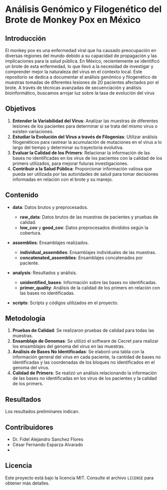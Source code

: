 # Análisis Genómico y Filogenético del Brote de Monkey Pox en México

## Introducción

El monkey pox es una enfermedad viral que ha causado preocupación en diversas regiones del mundo debido a su capacidad de propagación y las implicaciones para la salud pública. En México, recientemente se identificó un brote de esta enfermedad, lo que llevó a la necesidad de investigar y comprender mejor la naturaleza del virus en el contexto local. Este repositorio se dedica a documentar el análisis genómico y filogenético de muestras tomadas de diferentes lesiones de 20 pacientes afectados por el brote. A través de técnicas avanzadas de secuenciación y análisis bioinformático, buscamos arrojar luz sobre la tasa de evolución del virus

## Objetivos

1. **Entender la Variabilidad del Virus**: Analizar las muestras de diferentes lesiones de los pacientes para determinar si se trata del mismo virus o existen variaciones.
2. **Estudiar la Evolución del Virus a través de Filogenias**: Utilizar análisis filogenéticos para rastrear la acumulación de mutaciones en el virus a lo largo del tiempo y determinar su trayectoria evolutiva.
3. **Evaluar la Calidad de los Primers**: Relacionar la información de las bases no identificadas en los virus de los pacientes con la calidad de los primers utilizados, para mejorar futuras investigaciones.
4. **Contribuir a la Salud Pública**: Proporcionar información valiosa que pueda ser utilizada por las autoridades de salud para tomar decisiones informadas en relación con el brote y su manejo.

## Contenido

- **data**: Datos brutos y preprocesados.
  - **raw_data**: Datos brutos de las muestras de pacientes y pruebas de calidad.
  - **low_cov** y **good_cov**: Datos preprocesados divididos según la cobertura.

- **assemblies**: Ensamblajes realizados.
  - **individual_assemblies**: Ensamblajes individuales de las muestras.
  - **concatenated_assemblies**: Ensamblajes concatenados por paciente.

- **analysis**: Resultados y análisis.
  - **unidentified_bases**: Información sobre las bases no identificadas.
  - **primer_quality**: Análisis de la calidad de los primers en relación con las bases no identificadas.

- **scripts**: Scripts y códigos utilizados en el proyecto.

## Metodología

1. **Pruebas de Calidad**: Se realizaron pruebas de calidad para todas las muestras.
2. **Ensamblaje de Genomas**: Se utilizó el software de Cecret para realizar los ensamblajes del genoma del virus en las muestras.
3. **Análisis de Bases No Identificadas**: Se elaboró una tabla con la información general del virus en cada paciente, la cantidad de bases no identificadas y las coordenadas de los bloques no identificados en el genoma del virus.
4. **Calidad de Primers**: Se realizó un análisis relacionando la información de las bases no identificadas en los virus de los pacientes y la calidad de los primers.

## Resultados

Los resultados preliminares indican.

## Contribuidores

- Dr. Fidel Alejandro Sanchez Flores
- César Fernando Esparza Alvarado
- 

## Licencia

Este proyecto está bajo la licencia MIT. Consulte el archivo `LICENSE` para obtener más detalles.
